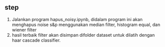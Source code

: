 ## step
1. Jalankan program hapus_noisy.ipynb, didalam program ini akan menghapus noise s&p menggunakan median filter, histogram equal, dan wiener filter
2. hasil terbaik filter akan disimpan difolder dataset untuk dilatih dengan haar cascade classifier.
